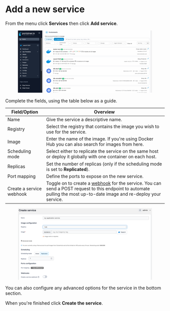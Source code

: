 # Add a new service

From the menu click **Services** then click **Add service**.

<figure><img src="../../../.gitbook/assets/2.15-docker_services_add_service.gif" alt=""><figcaption></figcaption></figure>

Complete the fields, using the table below as a guide.

| Field/Option             | Overview                                                                                                                                                                             |
| ------------------------ | ------------------------------------------------------------------------------------------------------------------------------------------------------------------------------------ |
| Name                     | Give the service a descriptive name.                                                                                                                                                 |
| Registry                 | Select the registry that contains the image you wish to use for the service.                                                                                                         |
| Image                    | Enter the name of the image. If you're using Docker Hub you can also search for images from here.                                                                                    |
| Scheduling mode          | Select either to replicate the service on the same host or deploy it globally with one container on each host.                                                                       |
| Replicas                 | Set the number of replicas (only if the scheduling mode is set to **Replicated**).                                                                                                   |
| Port mapping             | Define the ports to expose on the new service.                                                                                                                                       |
| Create a service webhook | Toggle on to create a [webhook](webhooks.md) for the service. You can send a POST request to this endpoint to automate pulling the most up-to-date image and re-deploy your service. |

<figure><img src="../../../.gitbook/assets/2.15-docker_service_create_service.png" alt=""><figcaption></figcaption></figure>

You can also configure any advanced options for the service in the bottom section.

When you're finished click **Create the service**.
